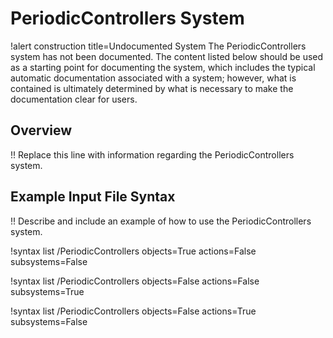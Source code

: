 # PeriodicControllers System

!alert construction title=Undocumented System
The PeriodicControllers system has not been documented. The content listed below should be used as a starting
point for documenting the system, which includes the typical automatic documentation associated with
a system; however, what is contained is ultimately determined by what is necessary to make the
documentation clear for users.

## Overview

!! Replace this line with information regarding the PeriodicControllers system.

## Example Input File Syntax

!! Describe and include an example of how to use the PeriodicControllers system.

!syntax list /PeriodicControllers objects=True actions=False subsystems=False

!syntax list /PeriodicControllers objects=False actions=False subsystems=True

!syntax list /PeriodicControllers objects=False actions=True subsystems=False
